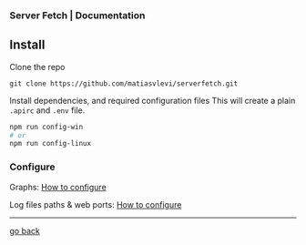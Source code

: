 ### Server Fetch | Documentation

## Install

Clone the repo

```
git clone https://github.com/matiasvlevi/serverfetch.git
```

Install dependencies, and required configuration files
This will create a plain `.apirc` and `.env` file.

```sh
npm run config-win 
# or
npm run config-linux
```

### Configure 

Graphs:
[How to configure](https://github.com/matiasvlevi/serverfetch/docs/apirc.md)

Log files paths & web ports:
[How to configure](https://github.com/matiasvlevi/serverfetch/docs/env.md)

---

[go back](https://github.com/matiasvlevi/severfetch)